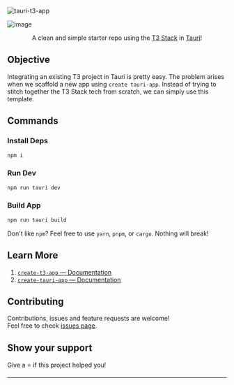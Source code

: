 ![tauri-t3-app](https://socialify.git.ci/AyanavaKarmakar/tauri-t3-app/image?description=1&descriptionEditable=Clean%20and%20simple%20starter%20repo%20using%20the%20T3%20Stack%20in%20Tauri!&font=KoHo&forks=1&issues=1&language=1&logo=https%3A%2F%2Fseeklogo.com%2Fimages%2FT%2Ftauri-logo-39352BD5A1-seeklogo.com.png&name=1&pattern=Charlie%20Brown&pulls=1&stargazers=1&theme=Dark)

![image](https://user-images.githubusercontent.com/89210438/206230145-c1faee43-27ce-4e7f-a44c-b259c752d585.png)

<div align="center">

A clean and simple starter repo using the [T3 Stack](https://create.t3.gg/) in [Tauri](https://tauri.app/)!

</div>

## Objective

Integrating an existing T3 project in Tauri is pretty easy. The problem arises when we scaffold a new app using `create tauri-app`. Instead of trying to stitch together the T3 Stack tech from scratch, we can simply use this template.

## Commands

### Install Deps

```sh
npm i
```

### Run Dev 

```sh
npm run tauri dev
```

### Build App

```sh
npm run tauri build
```

Don't like `npm`? Feel free to use `yarn`, `pnpm`, or `cargo`. Nothing will break! 

## Learn More

1. [`create-t3-app` — Documentation](https://create.t3.gg/)
2. [`create-tauri-app` — Documentation](https://tauri.app/)

## Contributing

Contributions, issues and feature requests are welcome!<br />Feel free to check [issues page](https://github.com/AyanavaKarmakar/tauri-t3-app/issues).

## Show your support

Give a ⭐️ if this project helped you!

---
